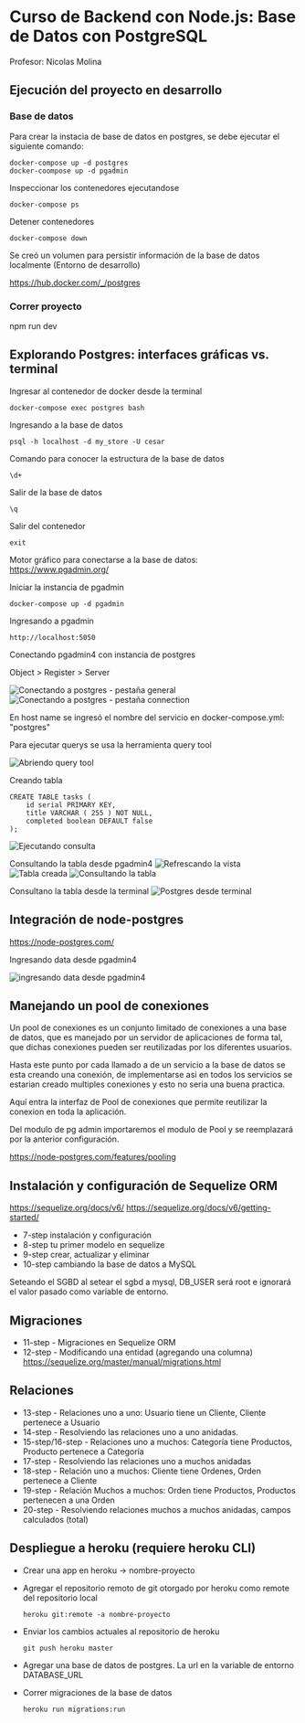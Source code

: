 # Curso de Backend con Node.js: Base de Datos con PostgreSQL

Profesor: Nicolas Molina

## Ejecución del proyecto en desarrollo

### Base de datos

Para crear la instacia de base de datos en postgres, se debe ejecutar el siguiente comando:

```
docker-compose up -d postgres
docker-coompose up -d pgadmin

```

Inspeccionar los contenedores ejecutandose
  
  ```
  docker-compose ps
  ```

Detener contenedores
  
  ```
  docker-compose down
  ```

Se creó un volumen para persistir información de la base de datos localmente (Entorno de desarrollo)
  

https://hub.docker.com/_/postgres

### Correr proyecto

npm run dev



## Explorando Postgres: interfaces gráficas vs. terminal

Ingresar al contenedor de docker desde la terminal
  
  ```
  docker-compose exec postgres bash
  ```

Ingresando a la base de datos
  
  ```
  psql -h localhost -d my_store -U cesar
  ```
  
  Comando para conocer la estructura de la base de datos

  ```
  \d+
  ```

  Salir de la base de datos

  ```
  \q
  ```

Salir del contenedor

  ```
  exit
  ```

Motor gráfico para conectarse a la base de datos:
https://www.pgadmin.org/

Iniciar la instancia de pgadmin

```
docker-compose up -d pgadmin
```

Ingresando a pgadmin

```
http://localhost:5050
```

Conectando pgadmin4 con instancia de postgres



Object > Register  > Server

![Conectando a postgres - pestaña general](./docs/pgadmin-1.png)
![Conectando a postgres - pestaña connection](./docs/pgadmin-2.png)

En host name se ingresó el nombre del servicio en docker-compose.yml: "postgres"

Para ejecutar querys se usa la herramienta query tool

![Abriendo query tool](./docs/pgadmin-3.png)

Creando tabla

``` 
CREATE TABLE tasks (
	id serial PRIMARY KEY,
	title VARCHAR ( 255 ) NOT NULL,
	completed boolean DEFAULT false
);
```

![Ejecutando consulta](./docs/pgadmin-4.png)

Consultando la tabla desde pgadmin4
![Refrescando la vista](./docs/pgadmin-5.png)
![Tabla creada](./docs/pgadmin-6.png)
![Consultando la tabla](./docs/pgadmin-7.png)

Consultano la tabla desde la terminal
![Postgres desde terminal](./docs/postgres-desde-terminal.png)

## Integración de node-postgres

https://node-postgres.com/

Ingresando data desde pgadmin4

![ingresando data desde pgadmin4](./docs/pgadmin-8.png)

## Manejando un pool de conexiones

Un pool de conexiones es un conjunto limitado de conexiones a una base de datos, que es manejado por un servidor de aplicaciones de forma tal, que dichas conexiones pueden ser reutilizadas por los diferentes usuarios.

Hasta este punto por cada llamado a de un servicio a la base de datos se esta creando una conexión, de implementarse asi en todos los servicios se estarian creado multiples conexiones y esto no seria una buena practica.

Aquí entra la interfaz de Pool de conexiones que permite reutilizar la conexion en toda la aplicación.

Del modulo de pg admin importaremos el modulo de Pool y se reemplazará por la anterior configuración.

https://node-postgres.com/features/pooling

## Instalación y configuración de Sequelize ORM

https://sequelize.org/docs/v6/
https://sequelize.org/docs/v6/getting-started/
- 7-step instalación y configuración
- 8-step tu primer modelo en sequelize
- 9-step crear, actualizar y eliminar
- 10-step cambiando la base de datos a MySQL

Seteando el SGBD
al setear el sgbd a mysql, DB_USER será root e ignorará el valor pasado como variable de entorno.

## Migraciones

- 11-step - Migraciones en Sequelize ORM
- 12-step - Modificando una entidad (agregando una columna)
  https://sequelize.org/master/manual/migrations.html

## Relaciones

- 13-step - Relaciones uno a uno: Usuario tiene un Cliente, Cliente pertenece a Usuario
- 14-step - Resolviendo las relaciones uno a uno anidadas.
- 15-step/16-step - Relaciones uno a muchos: Categoría tiene Productos, Producto pertenece a Categoría
- 17-step - Resolviendo las relaciones uno a muchos anidadas
- 18-step - Relación uno a muchos: Cliente tiene Ordenes, Orden pertenece a Cliente
- 19-step - Relación Muchos a muchos: Orden tiene Productos, Productos pertenecen a una Orden
- 20-step - Resolviendo relaciones muchos a muchos anidadas, campos calculados (total)

## Despliegue a heroku (requiere heroku CLI)
- Crear una app en heroku -> nombre-proyecto
- Agregar el repositorio remoto de git otorgado por heroku como remote del repositorio local

      heroku git:remote -a nombre-proyecto

- Enviar los cambios actuales al repositorio de heroku  

      git push heroku master

- Agregar una base de datos de postgres. La url en la variable de entorno DATABASE_URL

- Correr migraciones de la base de datos

      heroku run migrations:run
